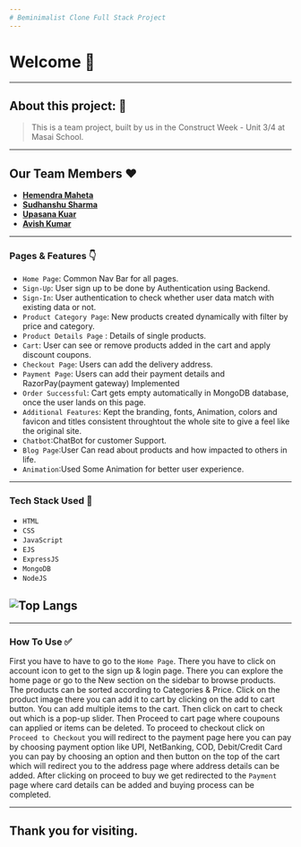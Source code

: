 ```yaml
---
# Beminimalist Clone Full Stack Project
---
```


# Welcome 👋

---

## About this project: 🙌
> This is a team project, built by us in the Construct Week - Unit 3/4 at Masai School.

---
## Our Team Members ❤️

- **[Hemendra Maheta](https://github.com/hmehta051)**
- **[Sudhanshu Sharma](https://github.com/Sudhanshu894)**
- **[Upasana Kuar](https://github.com/Upasana1011)**
- **[Avish Kumar](https://github.com/avishmonga)**
---

### Pages & Features 👇

- `Home Page`: Common Nav Bar for all pages.
- `Sign-Up`: User sign up to be done by Authentication using Backend.
- `Sign-In`: User authentication to check whether user data match with existing data or not.
- `Product Category Page`: New products created dynamically with filter by price and category.
- `Product Details Page` : Details of single products.
- `Cart`: User can see or remove products added in the cart and apply discount coupons.
- `Checkout Page`: Users can add the delivery address.
- `Payment Page`: Users can add their payment details and RazorPay(payment gateway) Implemented
- `Order Successful`: Cart gets empty automatically in MongoDB database, once the user lands on this page.
- `Additional Features`: Kept the branding, fonts, Animation, colors and favicon and titles consistent throughtout the whole site to give a feel like the original site.
- `Chatbot`:ChatBot for customer Support.
- `Blog Page`:User Can read about products and how impacted to others in life.
- `Animation`:Used Some Animation for better user experience.

---
### Tech Stack Used 🔧
- `HTML`
- `CSS`
- `JavaScript`
- `EJS`
- `ExpressJS`
- `MongoDB`
- `NodeJS`

![Top Langs](https://github-readme-stats.vercel.app/api/top-langs/?username=Sudhanshu894&hide=ejs,shell&theme=tokyonight)
---

---

### How To Use ✅

First you have to have to go to the `Home Page`. There you have to click on account icon to get to the sign up & login page. There you can explore the home page or go to the New section on the sidebar to browse products. The products can be sorted according to Categories & Price. Click on the product image there you can add it to cart by clicking on the add to cart button. You can add multiple items to the cart. Then click on cart to check out which is a pop-up slider. Then Proceed to cart page where coupouns can applied or items can be deleted. To proceed to checkout click on `Proceed to Checkout` you will redirect to the payment page here you can pay by choosing payment option like UPI, NetBanking, COD, Debit/Credit Card you can pay by choosing an option and then button on the top of the cart which will redirect you to the address page where address details can be added. After clicking on proceed to buy we get redirected to the `Payment` page where card details can be added and buying process can be completed.

---
## Thank you for visiting.
